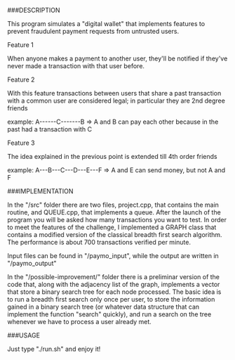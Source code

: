 ###DESCRIPTION

This program simulates a "digital wallet" that implements features to prevent fraudulent payment requests from untrusted users. 

Feature 1

When anyone makes a payment to another user, they'll be notified if they've never made a transaction with that user before.

Feature 2

With this feature  transactions between users that share a past transaction with a common user are considered legal; in particular they are 2nd degree friends 

example: A------C-------B => A and B can pay each other because in the past had a transaction with C

Feature 3

The idea explained in the previous point is extended till 4th order friends

example: A---B---C---D---E---F => A and E can send money, but not A and F 

###IMPLEMENTATION

In the "/src" folder there are two files, project.cpp, that contains the main routine, and QUEUE.cpp, that implements a queue.
After the launch of the program you will be asked how many transactions you want to test.
In order to meet the features of the challenge, I implemented a GRAPH class that contains a modified version of the classical breadth first search algorithm.
The performance is about 700 transactions verified per minute.

Input files can be found in "/paymo_input", while the output are written in "/paymo_output"

In the "/possible-improvement/" folder there is a preliminar version of the code that, along with the adjacency list of the graph, implements a vector that store a binary search tree for each node processed. The basic idea is to run a breadth first search
only once per user, to store the information gained in a binary search tree (or whatever data structure that can implement the function "search" quickly), and run a search on the tree whenever we have to process a user already met. 

###USAGE

Just type "./run.sh" and enjoy it!
